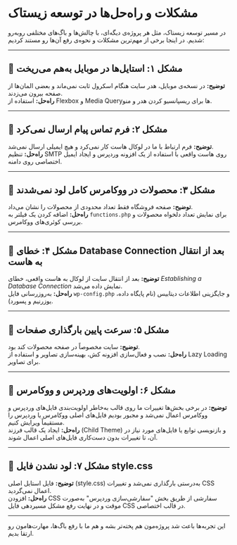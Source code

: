 # مشکلات و راه‌حل‌ها در توسعه زیستاک

در مسیر توسعه زیستاک، مثل هر پروژه‌ی دیگه‌ای، با چالش‌ها و باگ‌های مختلفی روبه‌رو شدیم. در اینجا برخی از مهم‌ترین مشکلات و نحوه‌ی رفع آن‌ها رو مستند کردیم:

---

## 🐛 مشکل ۱: استایل‌ها در موبایل به‌هم می‌ریخت
**توضیح:** در نسخه‌ی موبایل، هدر سایت هنگام اسکرول ثابت نمی‌ماند و بعضی المان‌ها از صفحه بیرون می‌زدند.  
**راه‌حل:** استفاده از Flexbox و Media Queryها برای ریسپانسیو کردن هدر و منو.  

---

## 🐛 مشکل ۲: فرم تماس پیام ارسال نمی‌کرد
**توضیح:** فرم ارتباط با ما در لوکال هاست کار نمی‌کرد و هیچ ایمیلی ارسال نمی‌شد.  
**راه‌حل:** تنظیم SMTP روی هاست واقعی با استفاده از یک افزونه وردپرس و ایجاد ایمیل اختصاصی روی دامنه.  

---

## 🐛 مشکل ۳: محصولات در ووکامرس کامل لود نمی‌شدند
**توضیح:** صفحه فروشگاه فقط تعداد محدودی از محصولات را نشان می‌داد.  
**راه‌حل:** اضافه کردن یک فیلتر به `functions.php` برای نمایش تعداد دلخواه محصولات و بررسی کوئری‌های ووکامرس.  

---

## 🐛 مشکل ۴: خطای Database Connection بعد از انتقال به هاست
**توضیح:** بعد از انتقال سایت از لوکال به هاست واقعی، خطای *Establishing a Database Connection* نمایش داده می‌شد.  
**راه‌حل:** به‌روزرسانی فایل `wp-config.php` و جایگزینی اطلاعات دیتابیس (نام پایگاه داده، یوزرنیم و پسورد).  

---

## 🐛 مشکل ۵: سرعت پایین بارگذاری صفحات
**توضیح:** سایت مخصوصاً در صفحه محصولات کند بود.  
**راه‌حل:** نصب و فعال‌سازی افزونه کش، بهینه‌سازی تصاویر و استفاده از Lazy Loading برای تصاویر.  

---

## 🐛 مشکل ۶: اولویت‌های وردپرس و ووکامرس
**توضیح:** در برخی بخش‌ها تغییرات ما روی قالب به‌خاطر اولویت‌بندی فایل‌های وردپرس و ووکامرس اعمال نمی‌شد و مجبور بودیم فایل‌های اصلی ووکامرس یا وردپرس را مستقیماً ویرایش کنیم.  
**راه‌حل:** ایجاد یک قالب فرزند (Child Theme) و بازنویسی توابع یا فایل‌های مورد نیاز در آن، تا تغییرات بدون دست‌کاری فایل‌های اصلی اعمال شوند.  

---

## 🐛 مشکل ۷: لود نشدن فایل style.css
**توضیح:** فایل استایل اصلی (style.css) به‌درستی بارگذاری نمی‌شد و تغییرات CSS اعمال نمی‌گردید.  
**راه‌حل:** افزودن CSS سفارشی از طریق بخش "سفارشی‌سازی وردپرس" به‌صورت موقت و در نهایت رفع مشکل مسیر‌دهی فایل CSS در قالب اختصاصی.  

---

این تجربه‌ها باعث شد پروژه‌مون هم پخته‌تر بشه و هم ما با رفع باگ‌ها، مهارت‌هامون رو ارتقا بدیم.
